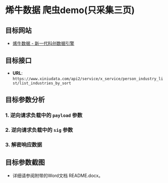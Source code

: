 # 烯牛数据 爬虫demo(只采集三页)

## 目标网站
- [烯牛数据 - 新一代科创数据引擎](https://www.xiniudata.com/industry/newest?from=data)

## 目标接口
- **URL**: `https://www.xiniudata.com/api2/service/x_service/person_industry_list/list_industries_by_sort`

## 目标参数分析

### 1. 逆向请求负载中的 `payload` 参数

### 2. 逆向请求负载中的 `sig` 参数

### 3. 解密响应数据

## 目标参数截图
- 详细请参阅附带的Word文档 README.docx。